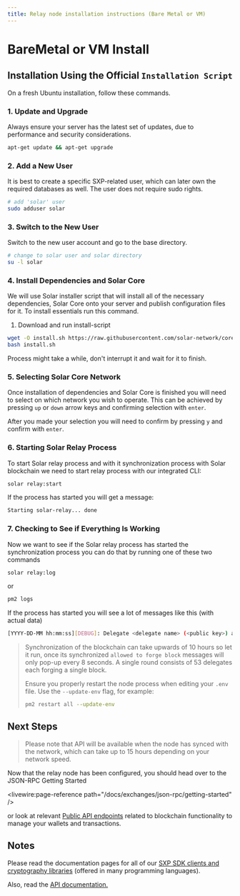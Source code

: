 ```yaml
---
title: Relay node installation instructions (Bare Metal or VM)
---
```


# BareMetal or VM Install

## Installation Using the Official `Installation Script`

On a fresh Ubuntu installation, follow these commands.

### 1. Update and Upgrade

Always ensure your server has the latest set of updates, due to performance and security considerations.

```bash
apt-get update && apt-get upgrade
```

### 2. Add a New User

It is best to create a specific SXP-related user, which can later own the required databases as well. The user does not require sudo rights.

```bash
# add 'solar' user
sudo adduser solar
```

### 3. Switch to the New User

Switch to the new user account and go to the base directory.

```bash
# change to solar user and solar directory
su -l solar
```

### 4. Install Dependencies and Solar Core

We will use Solar installer script that will install all of the necessary dependencies, Solar Core onto your server and publish configuration files for it. To install essentials run this command.

1. Download and run install-script
```bash
wget -O install.sh https://raw.githubusercontent.com/solar-network/core/main/install.sh
bash install.sh
```

Process might take a while, don't interrupt it and wait for it to finish.

### 5. Selecting Solar Core Network

Once installation of dependencies and Solar Core is finished you will need to select on which network you wish to operate. 
This can be achieved by pressing `up` or `down` arrow keys and confirming selection with `enter`.

After you made your selection you will need to confirm by pressing `y` and confirm with `enter`.


### 6. Starting Solar Relay Process

To start Solar relay process and with it synchronization process with Solar blockchain we need to start relay process with our integrated CLI:

```bash
solar relay:start
```

If the process has started you will get a message:

```bash
Starting solar-relay... done
```

### 7. Checking to See if Everything Is Working

Now we want to see if the Solar relay process has started the synchronization process you can do that by running one of these two commands

```bash
solar relay:log
```

or

```bash
pm2 logs
```

If the process has started you will see a lot of messages like this (with actual data)

```bash
[YYYY-DD-MM hh:mm:ss][DEBUG]: Delegate <delegate name> (<public key>) allowed to forge block <#> 👍
```

> Synchronization of the blockchain can take upwards of 10 hours so let it run, once its synchronized `allowed to forge block` messages will only pop-up every 8 seconds. A single round consists of 53 delegates each forging a single block.
>
> Ensure you properly restart the node process when editing your `.env` file. Use the `--update-env` flag, for example:
>
> ```bash
> pm2 restart all --update-env
> ```

## Next Steps

> Please note that API will be available when the node has synced with the network, which can take up to 15 hours depending on your network speed.

Now that the relay node has been configured, you should head over to the JSON-RPC Getting Started

<livewire:page-reference path="/docs/exchanges/json-rpc/getting-started" />

 or look at relevant [Public API endpoints](/docs/api) related to blockchain functionality to manage your wallets and transactions.

## Notes

Please read the documentation pages for all of our [SXP SDK clients and cryptography libraries](/docs/sdk/) (offered in many programming languages).

Also, read the [API documentation.](/docs/api)
